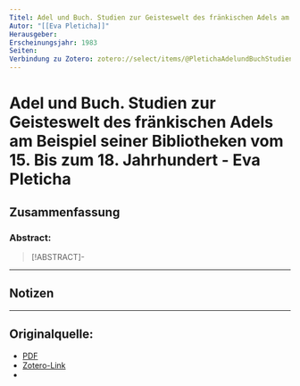 ```yaml
---
Titel: Adel und Buch. Studien zur Geisteswelt des fränkischen Adels am Beispiel seiner Bibliotheken vom 15. Bis zum 18. Jahrhundert
Autor: "[[Eva Pleticha]]"
Herausgeber:  
Erscheinungsjahr: 1983
Seiten: 
Verbindung zu Zotero: zotero://select/items/@PletichaAdelundBuchStudienzurGeistesweltfrankischenAdelsamBeispielseinerBibliothekenvom15bis18Jahrhundert
---
```

# Adel und Buch. Studien zur Geisteswelt des fränkischen Adels am Beispiel seiner Bibliotheken vom 15. Bis zum 18. Jahrhundert - Eva Pleticha

## Zusammenfassung
### Abstract:
> [!ABSTRACT]-
> 

---
## Notizen


---

## Originalquelle:
- [PDF](PletichaAdelundBuchStudienzurGeistesweltfrankischenAdelsamBeispielseinerBibliothekenvom15bis18Jahrhundert.pdf)
- [Zotero-Link](zotero://select/items/@PletichaAdelundBuchStudienzurGeistesweltfrankischenAdelsamBeispielseinerBibliothekenvom15bis18Jahrhundert)
- 
